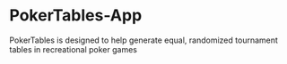 # PokerTables-App

PokerTables is designed to help generate equal, randomized tournament tables in recreational poker games
